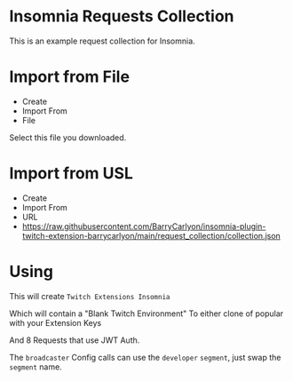 # Insomnia Requests Collection

This is an example request collection for Insomnia.

# Import from File

- Create
- Import From
- File

Select this file you downloaded.

# Import from USL

- Create
- Import From
- URL
- https://raw.githubusercontent.com/BarryCarlyon/insomnia-plugin-twitch-extension-barrycarlyon/main/request_collection/collection.json

# Using

This will create `Twitch Extensions Insomnia`

Which will contain a "Blank Twitch Environment"
To either clone of popular with your Extension Keys

And 8 Requests that use JWT Auth.

The `broadcaster` Config calls can use the `developer` `segment`, just swap the `segment` name.
